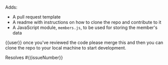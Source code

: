 Adds:

- A pull request template
- A readme with instructions on how to clone the repo and contribute to it
- A JavaScript module, `members.js`, to be used for storing the member's data

{{user}} once you've reviewed the code please merge this and then you can clone the repo to your local machine to start development.

Resolves #{{issueNumber}}

